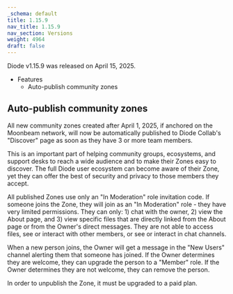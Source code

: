 ```yaml
---
_schema: default
title: 1.15.9
nav_title: 1.15.9
nav_section: Versions
weight: 4964
draft: false
---
```

Diode v1.15.9 was released on April 15, 2025.

* Features
  * Auto-publish community zones

## Auto-publish community zones

All new community zones created after April 1, 2025, if anchored on the Moonbeam network, will now be automatically published to Diode Collab's "Discover" page as soon as they have 3 or more team members.

This is an important part of helping community groups, ecosystems, and support desks to reach a wide audience and to make their Zones easy to discover.  The full Diode user ecosystem can become aware of their Zone, yet they can offer the best of security and privacy to those members they accept.

All published Zones use only an "In Moderation" role invitation code.  If someone joins the Zone, they will join as an "In Moderation" role - they have very limited permissions.  They can only: 1) chat with the owner, 2) view the About page, and 3) view specific files that are directly linked from the About page or from the Owner's direct messages.  They are not able to access files, see or interact with other members, or see or interact in chat channels.

When a new person joins, the Owner will get a message in the "New Users" channel alerting them that someone has joined.  If the Owner determines they are welcome, they can upgrade the person to a "Member" role.  If the Owner determines they are not welcome, they can remove the person.

In order to unpublish the Zone, it must be upgraded to a paid plan.
